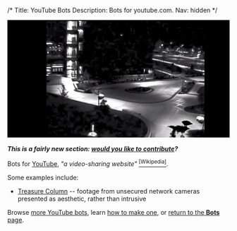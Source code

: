/*
Title: YouTube Bots
Description: Bots for youtube.com.
Nav: hidden
*/

<p class="screenshot float-right">
  <a href="/bots/youtube-bots/treasurecolumn">
    <img src="/content/bots/youtube-bots/images/Treasure_Column.png">
  </a>
</p>


***This is a fairly new section: [would you like to contribute](https://github.com/botwiki/botwiki.org)?***

Bots for [YouTube](https://www.youtube.com/), *"a video-sharing website"* [<sup>[Wikipedia]</sup>](https://en.wikipedia.org/wiki/YouTube).

Some examples include:

- [Treasure Column](/bots/youtube-bots/treasurecolumn) -- footage from unsecured network cameras presented as aesthetic, rather than intrusive

Browse [more YouTube bots](/tag/youtubebot), learn [how to make one](/tutorials/youtube-bots), or [return to the **Bots** page](/bots).

